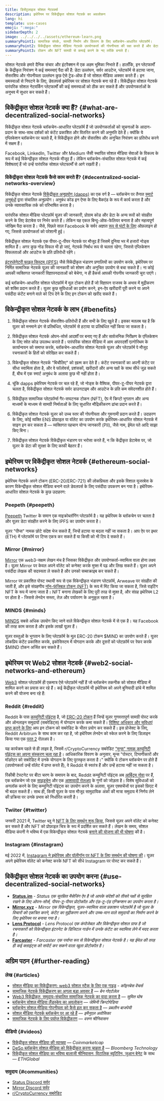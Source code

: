 ```yaml
---
title: डिसेंट्रलाइज सोशल नेटवर्क्स
description: इथेरियम पर विकेंद्रीकृत सोशल नेटवर्क का अवलोकन
lang: hi
template: use-cases
emoji: ":mega:"
sidebarDepth: 2
image: ../../../../assets/ethereum-learn.png
summaryPoint1: सामाजिक संपर्क, सामग्री निर्माण और वितरण के लिए ब्लॉकचेन-आधारित प्लेटफ़ॉर्म।
summaryPoint2: विकेंद्रीकृत सोशल मीडिया नेटवर्क उपयोगकर्ता की गोपनीयता की रक्षा करते हैं और डेटा सुरक्षा बढ़ाते हैं।
summaryPoint3: टोकन और NFT सामग्री से कमाई करने के नए तरीके बनाते हैं।
---
```


सोशल नेटवर्क हमारे दैनिक संचार और इंटरैक्शन में एक अहम भूमिका निभाते हैं। हालाँकि, इन प्लेटफार्मों के केंद्रीकृत नियंत्रण ने कई समस्याएं पैदा की हैं: डेटा उल्लंघन, सर्वर आउटेज, प्लेटफॉर्म से हटाया जाना, सेंसरशिप और गोपनीयता उल्लंघन कुछ ऐसे ट्रेड-ऑफ हैं जो सोशल मीडिया अक्सर करते हैं। इन समस्याओं से निपटने के लिए, डेवलपर्स इथेरियम पर सोशल नेटवर्क बना रहे हैं। विकेंद्रीकृत सोशल नेटवर्क पारंपरिक सोशल नेटवर्किंग प्लेटफार्मों की कई समस्याओं को ठीक कर सकते हैं और उपयोगकर्ताओं के अनुभव में सुधार कर सकते हैं।

## विकेंद्रीकृत सोशल नेटवर्क क्या हैं? {#what-are-decentralized-social-networks}

विकेंद्रीकृत सोशल नेटवर्क ब्लॉकचेन-आधारित प्लेटफ़ॉर्म हैं जो उपयोगकर्ताओं को सूचनाओं के आदान-प्रदान के साथ-साथ दर्शकों को कंटेंट प्रकाशित और वितरित करने की अनुमति देते हैं। क्योंकि ये एप्लिकेशन ब्लॉकचेन पर चलते हैं, वे विकेंद्रीकृत होने और सेंसरशिप और अनुचित नियंत्रण का प्रतिरोध करने में सक्षम हैं।

Facebook, LinkedIn, Twitter और Medium जैसी स्थापित सोशल मीडिया सेवाओं के विकल्प के रूप में कई विकेन्द्रीकृत सोशल नेटवर्क मौजूद हैं। लेकिन ब्लॉकचेन-संचालित सोशल नेटवर्क में कई विशेषताएं हैं जो उन्हें पारंपरिक सोशल प्लेटफार्मों से आगे रखती हैं।

### विकेंद्रीकृत सोशल नेटवर्क कैसे काम करते हैं? {#decentralized-social-networks-overview}

विकेंद्रीकृत सोशल नेटवर्क [विकेंद्रीकृत अनुप्रयोग (dapps)](/dapps/) का एक वर्ग है — ब्लॉकचेन पर तैनात [स्मार्ट अनुबंधों](/developers/docs/smart-contracts/) द्वारा संचालित अनुप्रयोग। अनुबंध कोड इन ऐप्स के लिए बैकएंड के रूप में कार्य करता है और उनके व्यावसायिक तर्क को परिभाषित करता है।

पारंपरिक सोशल मीडिया प्लेटफ़ॉर्म यूज़र की जानकारी, प्रोग्राम कोड और डेटा के अन्य रूपों को संग्रहीत करने के लिए डेटाबेस पर निर्भर करते हैं। लेकिन यह एकल बिन्दु-ऑफ-फेलियर बनाता है और महत्वपूर्ण जोखिम पैदा करता है। जैसे, पिछले साल Facebook के सर्वर अज्ञात [रूप से घंटों के लिए](https://www.npr.org/2021/10/05/1043211171/facebook-instagram-whatsapp-outage-business-impact) ऑफ़लाइन हो गए, जिससे उपयोगकर्ता को परेशानी हुई।

विकेंद्रीकृत सोशल नेटवर्क एक पीयर-टू-पीयर नेटवर्क पर मौजूद हैं जिसमें दुनिया भर में हजारों नोड्स शामिल हैं। अगर कुछ नोड विफल भी हो जाएं, नेटवर्क निर्बाध रूप से चलता रहेगा, जिससे एप्लिकेशन विफलताओं और आउटेज के प्रति प्रतिरोधी रहेंगे।

[इंटरप्लेनेटरी फाइल सिस्टम (IPFS)](https://ipfs.io/) जैसे विकेंद्रीकृत भंडारण प्रणालियों का उपयोग करके, इथेरियम पर निर्मित सामाजिक नेटवर्क यूज़र की जानकारी को शोषण और अनुचित उपयोग से बचा सकते हैं। ना कोई आपकी व्यक्तिगत जानकारी विज्ञापनदाताओं को बेचेगा, न ही हैकर्स आपकी गोपनीय जानकारी चुरा पाएंगे।

कई ब्लॉकचेन-आधारित सोशल प्लेटफ़ॉर्म में मूल टोकन होते हैं जो विज्ञापन राजस्व के अभाव में मुद्रीकरण को शक्ति प्रदान करते हैं। यूज़र कुछ सुविधाओं का प्रयोग करने, इन-ऐप खरीदारी पूरी करने या अपने पसंदीदा कंटेंट बनाने वाले को टिप देने के लिए इन टोकन को खरीद सकते हैं।

## विकेन्द्रीकृत सोशल नेटवर्क के लाभ {#benefits}

1. विकेंद्रीकृत सोशल नेटवर्क सेंसरशिप-प्रतिरोधी हैं और सभी के लिए खुले हैं। इसका मतलब यह है कि यूज़र को मनमाने ढंग से प्रतिबंधित, प्लेटफॉर्म से हटाया या प्रतिबंधित नहीं किया जा सकता है।

2. विकेंद्रीकृत सोशल नेटवर्क ओपन-सोर्स आदर्शों पर बनाए गए हैं और सार्वजनिक निरीक्षण के एप्लिकेशन के लिए स्रोत कोड उपलब्ध कराते हैं। पारंपरिक सोशल मीडिया में आम अपारदर्शी एल्गोरिथम के कार्यान्वयन को समाप्त करके, ब्लॉकचेन-आधारित सोशल नेटवर्क यूज़र और प्लेटफ़ॉर्म पे मौजूद रचनाकारों के हितों को संरेखित कर सकते हैं।

3. विकेन्द्रीकृत सोशल नेटवर्क "बिचौलिए" को ख़त्म कर देते हैं। कंटेंट रचनाकारों का अपनी कंटेंट पर सीधा स्वामित्व होता है, और वे फॉलोवर्स, प्रशंसकों, खरीदारों और अन्य पक्षों के साथ सीधे जुड़ सकते हैं, बीच में एक स्मार्ट अनुबंध के अलावा कुछ भी नहीं होता है।

4. चूंकि dapps इथेरियम नेटवर्क पर चल रहे हैं, जो नोड्स के वैश्विक, पीयर-टू-पीयर नेटवर्क द्वारा चलता है, विकेंद्रीकृत सोशल नेटवर्क सर्वर डाउनटाइम और आउटेज के प्रति कम संवेदनशील होते हैं।

5. विकेंद्रीकृत सामाजिक प्लेटफ़ॉर्म्स गैर-सघटनक टोकन (NFT), ऐप में क्रिप्टो भुगतान और अन्य माध्यमों के माध्यम से सामग्री निर्माताओं के लिए सुधारित मौद्रिकीकरण ढांचा प्रदान करते हैं।

6. विकेंद्रीकृत सोशल नेटवर्क यूज़र को उच्च स्तर की गोपनीयता और गुमनामी प्रदान करते हैं। उदाहरण के लिए, कोई व्यक्ति ENS प्रोफ़ाइल या वॉलेट का उपयोग करके इथेरियम-आधारित सोशल नेटवर्क में साइन इन कर सकता है — व्यक्तिगत पहचान योग्य जानकारी (PII), जैसे नाम, ईमेल पते आदि साझा किए बिना।

7. विकेंद्रीकृत सोशल नेटवर्क विकेंद्रीकृत भंडारण पर भरोसा करते हैं, न कि केंद्रीकृत डेटाबेस पर, जो यूज़र के डेटा की सुरक्षा के लिए काफी बेहतर हैं।

## इथेरियम पर विकेंद्रीकृत सोशल नेटवर्क {#ethereum-social-networks}

इथेरियम नेटवर्क अपने टोकन (ERC-20/ERC-721) की लोकप्रियता और इसके विशाल यूजरबेस के कारण विकेन्द्रीकृत सोशल मीडिया बनाने वाले डेवलपर्स के लिए पसंदीदा उपकरण बन गया है। इथेरियम-आधारित सोशल नेटवर्क के कुछ उदाहरण:

### Peepeth {#peepeth}

[Peepeth](https://peepeth.com/) Twitter के समान एक माइक्रोब्लॉगिंग प्लेटफ़ॉर्म है। यह इथेरियम के ब्लॉकचेन पर चलता है और यूज़र डेटा संग्रहीत करने के लिए IPFS का उपयोग करता है।

यूज़र "पीप्स" नामक छोटे संदेश भेज सकते हैं, जिन्हें हटाया या बदला नहीं जा सकता है। आप ऐप पर इथर (ETH) में प्लेटफॉर्म पर टिप्स एकत्र कर सकते हैं या किसी को भी टिप दे सकते हैं।

### Mirror {#mirror}

[Mirror](https://mirror.xyz/) एक web3-सक्षम लेखन मंच है जिसका विकेंद्रीकृत और उपयोगकर्ता-स्वामित्व वाला होना लक्ष्य है। यूज़र Mirror पर केवल अपने वॉलेट को कनेक्ट करके मुफ्त में पढ़ और लिख सकते हैं। यूज़र अपने पसंदीदा लेखक की सदस्यता ले सकते है और उनको सब्सक्राइब कर सकते हैं।

Mirror पर प्रकाशित पोस्ट स्थायी रूप से एक विकेन्द्रीकृत भंडारण प्लेटफ़ॉर्म, Arweave पर संग्रहीत की जाती हैं, और इसे संग्रहणीय [नॉन-फंजिबल टोकन (NFT)](/nft/) के रूप में मिंट किया जा सकता है, जिसे राइटिंग NFT के रूप में जाना जाता है। NFT बनाना लेखकों के लिए पूरी तरह से मुफ़्त है, और संग्रह इथेरियम L2 पर होता है - जिससे लेनदेन सस्ता, तेज़ और पर्यावरण के अनुकूल रहता है।

### MINDS {#minds}

[MINDS](https://www.minds.com/) सबसे अधिक उपयोग किए जाने वाले विकेन्द्रीकृत सोशल नेटवर्क में से एक है। यह Facebook की तरह काम करता है और इसके लाखों यूज़र हैं।

यूज़र वस्तुओं के भुगतान के लिए प्लेटफ़ॉर्म के मूल ERC-20 टोकन $MIND का उपयोग करते हैं। यूज़र लोकप्रिय कंटेंट प्रकाशित करके, इकोसिस्टम में योगदान करके और दूसरों को प्लेटफ़ॉर्म पर रेफर करके $MIND टोकन अर्जित कर सकते हैं।

## इथेरियम पर Web2 सोशल नेटवर्क {#web2-social-networks-and-ethereum}

[Web3](/web3/) सोशल प्लेटफ़ॉर्म ही एकमात्र ऐसे प्लेटफ़ॉर्म नहीं हैं जो ब्लॉकचेन तकनीक को सोशल मीडिया में शामिल करने का प्रयास कर रहे हैं। कई केंद्रीकृत प्लेटफ़ॉर्म भी इथेरियम को अपने बुनियादी ढांचे में शामिल करने की योजना बना रहे हैं:

### Reddit {#reddit}

Reddit के पास [कम्युनिटी पॉइंट्स](https://cointelegraph.com/news/reddit-to-reportedly-tokenize-karma-points-and-onboard-500m-new-users) है, जो [ERC-20 टोकन](/developers/docs/standards/tokens/erc-20/) हैं जिन्हें यूज़र गुणवत्तापूर्ण सामग्री पोस्ट करके और ऑनलाइन समुदायों (सबरेडिट्स) में योगदान करके कमा सकते हैं। [विशिष्ट अधिकार और सुविधाएं प्राप्त करने के लिए](https://www.reddit.com/community-points/) आप इन टोकन को सबरेडिट के भीतर प्रयोग कर सकते हैं। इस प्रोजेक्ट के लिए, Reddit Arbitrum के साथ काम कर रहा है, जो इथेरियम लेनदेन को स्केल करने के लिए डिज़ाइन किया गया एक [परत 2](/layer-2/) रोलअप है।

यह कार्यक्रम पहले से ही लाइव है, जिसमें r/CryptoCurrency सबरेडिट ["मून्स" नामक कम्युनिटी पॉइंट्स का अपना संस्करण चला रहा है](https://www.reddit.com/r/CryptoCurrency/wiki/moons_wiki)। आधिकारिक विवरण के अनुसार, मून्स "पोस्टर, टिप्पणीकारों और मॉडरेटर को सबरेडिट में उनके योगदान के लिए पुरस्कृत करता है।" क्योंकि ये टोकन ब्लॉकचेन पर होते हैं (उपयोगकर्ता उन्हें वॉलेट में प्राप्त करते हैं), वे Reddit से स्वतंत्र हैं और उन्हें हटाया नहीं जा सकता है।

रिंकीबी टेस्टनेट पर बीटा चरण के समापन के बाद, Reddit कम्युनिटी पॉइंट्स अब [आर्बिट्रम नोवा](https://nova.arbitrum.io/) पर हैं, एक ब्लॉकचेन जो एक [साइडचेन](/developers/docs/scaling/sidechains/) और एक [आशावादी रोलअप](/developers/docs/scaling/optimistic-rollups/) के गुणों को जोड़ता है। विशेष सुविधाओं को अनलॉक करने के लिए कम्युनिटी पॉइंट्स का उपयोग करने के अलावा, यूज़र एक्सचेंजों पर इसको फ़िएट में भी बदल सकते हैं। साथ ही, किसी यूज़र के पास मौजूद सामुदायिक अंकों की मात्रा समुदाय में निर्णय लेने की प्रक्रिया पर उनके प्रभाव को निर्धारित करती है।

### Twiiter {#twitter}

जनवरी 2021 में, Twitter ब्लू ने [NFT के लिए समर्थन शुरू किया](https://mashable.com/article/twitter-blue-nft-profile-picture), जिससे यूज़र अपने वॉलेट को कनेक्ट कर सकते हैं और NFT को प्रोफ़ाइल चित्र के रूप में प्रदर्शित कर सकते हैं। लेखन के समय, सोशल मीडिया कंपनी ने भविष्य में एक विकेन्द्रीकृत सोशल नेटवर्क [बनाने की योजना की भी घोषणा](https://www.theverge.com/2021/8/16/22627435/twitter-bluesky-lead-jay-graber-decentralized-social-web) की है।

### Instagram {#instagram}

मई 2022 में, [Instagram ने इथेरियम और पॉलीगॉन पर NFT के लिए समर्थन की घोषणा की](https://about.instagram.com/blog/announcements/instagram-digital-collectibles)। यूज़र अपने इथेरियम वॉलेट को कनेक्ट करके NFT को सीधे Instagram पर पोस्ट कर सकते हैं।

## विकेंद्रीकृत सोशल नेटवर्क का उपयोग करना {#use-decentralized-social-networks}

- **[Status.im](https://status.im/)** - _Status एक सुरक्षित मैसेजिंग ऐप है जो आपके संदेशों को तीसरे पक्षों से सुरक्षित रखने के लिए ओपन-सोर्स, पीयर-टू-पीयर प्रोटोकॉल और एंड-टू-एंड एन्क्रिप्शन का उपयोग करता है।_
- **[Mirror.xyz](https://mirror.xyz/)** - _Mirror एक विकेन्द्रीकृत, यूज़र-स्वामित्व वाला प्रकाशन प्लेटफ़ॉर्म है जो यूज़र के विचारों को एकत्रित करने, कंटेंट का मुद्रीकरण करने और उच्च-मान वाले समुदायों का निर्माण करने के लिए इथेरियम पर बनाया गया है।_
- **[Lens Protocol](https://lens.xyz/)** - _Lens Protocol एक कंपोजेबल और विकेन्द्रीकृत सोशल ग्राफ है जो रचनाकारों को विकेन्द्रीकृत इंटरनेट के डिजिटल गार्डन में उनके कंटेंट का स्वामित्व लेने में मदद करता है।_
- **[Farcaster](https://farcaster.xyz/)** - _Farcaster एक पर्याप्त रूप से विकेन्द्रीकृत सोशल नेटवर्क है। यह ईमेल की तरह ही कई क्लाइंट्स को सपोर्ट कर सकने वाला खुला प्रोटोकॉल है।_

## अग्रिम पठन {#further-reading}

### लेख {#articles}

- [सोशल मीडिया का विकेंद्रीकरण: web3 सोशल स्टैक के लिए एक गाइड](https://www.coinbase.com/blog/decentralizing-social-media-a-guide-to-the-web3-social-stack) - _कॉइनबेस वेंचर्स_
- [सामाजिक नेटवर्क विकेंद्रीकरण का अगला बड़ा अवसर हैं](https://www.coindesk.com/tech/2021/01/22/social-networks-are-the-next-big-decentralization-opportunity/) — _बेन गोएर्टज़ेल_
- [Web3 विकेंद्रीकृत, समुदाय-संचालित सामाजिक नेटवर्क का वादा करता है](https://venturebeat.com/2022/02/26/web3-holds-the-promise-of-decentralized-community-powered-social-networks/) — _सुमित घोष_
- [ब्लॉकचेन सोशल मीडिया लैंडस्केप का अवलोकन](https://www.gemini.com/cryptopedia/blockchain-social-media-decentralized-social-media) — _जेमिनी क्रिप्टोपेडिया_
- [ब्लॉकचेन सोशल मीडिया गोपनीयता को कैसे हल कर सकता है](https://www.investopedia.com/news/ethereum-blockchain-social-media-privacy-problem-linkedin-indorse/) — _प्रबलीन बाजपेयी_
- [सोशल मीडिया नेटवर्क ब्लॉकचेन पर आ रहे हैं](https://businesstechguides.co/what-are-decentralized-social-networks) — _इमैनुएल अवोसिका_
- [सामाजिक नेटवर्क के लिए पर्याप्त विकेंद्रीकरण](https://www.varunsrinivasan.com/2022/01/11/sufficient-decentralization-for-social-networks) — _वरुण श्रीनिवासन_

### वीडियो {#videos}

- [विकेंद्रीकृत सोशल मीडिया की व्याख्या](https://www.youtube.com/watch?v=UdT2lpcGvcQ) — _Coinmarketcap_
- [DeSo ब्लॉकचेन सोशल मीडिया को विकेंद्रीकृत करना चाहता है](https://www.youtube.com/watch?v=SG2HUiVp0rE) — _Bloomberg Technology_
- [विकेंद्रीकृत सोशल मीडिया का भविष्य बालाजी श्रीनिवासन, विटालिक ब्यूटिरिन, जुआन बेनेट](https://www.youtube.com/watch?v=DTxE9KV3YrE) के साथ — _ETHGlobal_

### समुदाय {#communities}

- [Status Discord सर्वर](https://discord.com/invite/3Exux7Y)
- [Mirror Discord सर्वर](https://discord.com/invite/txuCHcE8wV)
- [r/CryptoCurrency सबरेडिट](https://www.reddit.com/r/CryptoCurrency/)
